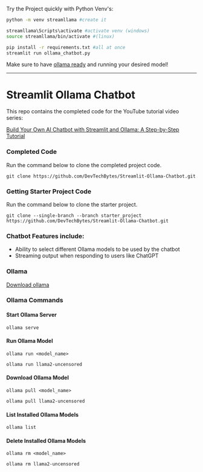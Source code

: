 Try the Project quickly with Python Venv's:

```sh
python -m venv streamllama #create it

streamllama\Scripts\activate #activate venv (windows)
source streamllama/bin/activate #(linux)
```

```sh
pip install -r requirements.txt #all at once
streamlit run ollama_chatbot.py
```

Make sure to have [ollama ready](https://fossengineer.com/selfhosting-llms-ollama/) and running your desired model!

---

# Streamlit Ollama Chatbot

This repo contains the completed code for the YouTube tutorial video series:

<a href="https://www.youtube.com/playlist?list=PL39czAYesA5ckKIohbmfL6Bq8X4JwV1Ge" target="_blank"> Build Your Own AI Chatbot with Streamlit and Ollama: A Step-by-Step Tutorial</a>

### Completed Code

Run the command below to clone the completed project code.

```
git clone https://github.com/DevTechBytes/Streamlit-Ollama-Chatbot.git
```

### Getting Starter Project Code

Run the command below to clone the starter project.

```
git clone --single-branch --branch starter_project https://github.com/DevTechBytes/Streamlit-Ollama-Chatbot.git
```

### Chatbot Features include:
- Ability to select different Ollama models to be used by the chatbot
- Streaming output when responding to users like ChatGPT

### Ollama 
<a href="https://ollama.com/download">Download ollama</a>

### Ollama Commands

#### Start Ollama Server
```
ollama serve
```

#### Run Ollama Model
```
ollama run <model_name>
```

```
ollama run llama2-uncensored
```

#### Download Ollama Model
```
ollama pull <model_name>
```

```
ollama pull llama2-uncensored
```

#### List Installed Ollama Models
```
ollama list
```

#### Delete Installed Ollama Models
```
ollama rm <model_name>
```

```
ollama rm llama2-uncensored
```